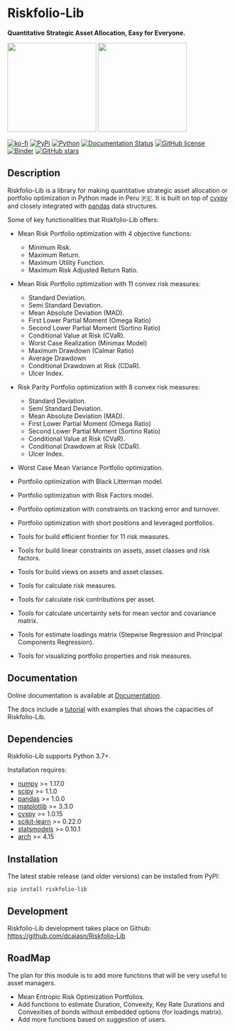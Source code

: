 # Riskfolio-Lib

**Quantitative Strategic Asset Allocation, Easy for Everyone.**

<div class="row">
<img src="https://raw.githubusercontent.com/dcajasn/Riskfolio-Lib/master/docs/source/images/MSV_Frontier.png" height="200">
<img src="https://raw.githubusercontent.com/dcajasn/Riskfolio-Lib/master/docs/source/images/Pie_Chart.png" height="200">
</div>

[![ko-fi](https://www.ko-fi.com/img/githubbutton_sm.svg)](https://ko-fi.com/B0B833SXD)
[![PyPi](https://img.shields.io/pypi/v/Riskfolio-Lib.svg)]((https://pypi.org/project/Riskfolio-Lib/))
[![Python](https://img.shields.io/pypi/pyversions/Riskfolio-Lib.svg)]((https://pypi.org/project/Riskfolio-Lib/))
[![Documentation Status](https://readthedocs.org/projects/riskfolio-lib/badge/?version=latest)](https://riskfolio-lib.readthedocs.io/en/latest/)
[![GitHub license](https://img.shields.io/github/license/dcajasn/Riskfolio-Lib)](https://github.com/dcajasn/Riskfolio-Lib/blob/master/LICENSE.txt)
[![Binder](https://mybinder.org/badge_logo.svg)](https://mybinder.org/v2/gh/dcajasn/Riskfolio-Lib/HEAD)
[![GitHub stars](https://img.shields.io/github/stars/dcajasn/Riskfolio-Lib?style=social)](https://github.com/dcajasn/Riskfolio-Lib/stargazers)

## Description

Riskfolio-Lib is a library for making quantitative strategic asset allocation
or portfolio optimization in Python made in Peru &#x1F1F5;&#x1F1EA;. It is built on top of
[cvxpy](https://www.cvxpy.org/) and closely integrated
with [pandas](https://pandas.pydata.org/) data structures.

Some of key functionalities that Riskfolio-Lib offers:

* Mean Risk Portfolio optimization with 4 objective functions:

    * Minimum Risk.
    * Maximum Return.
    * Maximum Utility Function.
    * Maximum Risk Adjusted Return Ratio.

* Mean Risk Portfolio optimization with 11 convex risk measures:

    * Standard Deviation.
    * Semi Standard Deviation.
    * Mean Absolute Deviation (MAD).
    * First Lower Partial Moment (Omega Ratio)
    * Second Lower Partial Moment (Sortino Ratio)
    * Conditional Value at Risk (CVaR).
    * Worst Case Realization (Minimax Model)
    * Maximum Drawdown (Calmar Ratio)
    * Average Drawdown
    * Conditional Drawdown at Risk (CDaR).
    * Ulcer Index.

* Risk Parity Portfolio optimization with 8 convex risk measures:

    * Standard Deviation.
    * Semi Standard Deviation.
    * Mean Absolute Deviation (MAD).
    * First Lower Partial Moment (Omega Ratio)
    * Second Lower Partial Moment (Sortino Ratio)
    * Conditional Value at Risk (CVaR).
    * Conditional Drawdown at Risk (CDaR).
    * Ulcer Index.

* Worst Case Mean Variance Portfolio optimization.
* Portfolio optimization with Black Litterman model.
* Portfolio optimization with Risk Factors model.
* Portfolio optimization with constraints on tracking error and turnover.
* Portfolio optimization with short positions and leveraged portfolios.
* Tools for build efficient frontier for 11 risk measures.
* Tools for build linear constraints on assets, asset classes and risk factors.
* Tools for build views on assets and asset classes.
* Tools for calculate risk measures.
* Tools for calculate risk contributions per asset.
* Tools for calculate uncertainty sets for mean vector and covariance matrix.
* Tools for estimate loadings matrix (Stepwise Regression and Principal Components Regression).
* Tools for visualizing portfolio properties and risk measures.


## Documentation

Online documentation is available at [Documentation](https://riskfolio-lib.readthedocs.io/en/latest/).

The docs include a [tutorial](https://riskfolio-lib.readthedocs.io/en/latest/examples.html)
with examples that shows the capacities of Riskfolio-Lib.


## Dependencies

Riskfolio-Lib supports Python 3.7+.

Installation requires:
* [numpy](http://www.numpy.org/) >= 1.17.0
* [scipy](https://www.scipy.org/) >= 1.1.0
* [pandas](https://pandas.pydata.org/) >= 1.0.0
* [matplotlib](https://matplotlib.org/) >= 3.3.0
* [cvxpy](https://www.cvxpy.org/) >= 1.0.15
* [scikit-learn](https://scikit-learn.org/stable/) >= 0.22.0
* [statsmodels](https://www.statsmodels.org/) >= 0.10.1
* [arch](https://bashtage.github.io/arch/) >= 4.15


## Installation

The latest stable release (and older versions) can be installed from PyPI:

    pip install riskfolio-lib

 
## Development

Riskfolio-Lib development takes place on Github: https://github.com/dcajasn/Riskfolio-Lib

## RoadMap

The plan for this module is to add more functions that will be very useful
to asset managers.

* Mean Entropic Risk Optimization Portfolios.
* Add functions to estimate Duration, Convexity, Key Rate Durations and Convexities of bonds without embedded options (for loadings matrix).
* Add more functions based on suggestion of users.